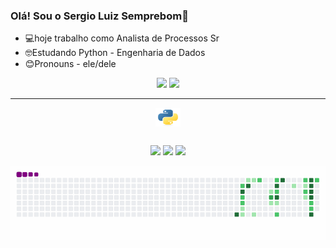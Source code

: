 ### Olá! Sou o Sergio Luiz Semprebom👋

- 💻hoje trabalho como Analista de Processos Sr
- 🤓Estudando Python - Engenharia de Dados
- 😊Pronouns - ele/dele

<p align="center"> 
<img src="https://github-readme-stats.vercel.app/api?username=SergioSemprebom&theme=shadow_green_icons=true&show_icons=true" height="180em">
<img src="https://github-readme-stats.vercel.app/api/top-langs/?username=SergioSemprebom&layout=compact" height="180em">
</p>

---

<p align="center"> 
  <img align="center" alt="SergioSemprebom-Python" height="30" width="40" src="https://raw.githubusercontent.com/devicons/devicon/master/icons/python/python-original.svg">
</p>

  ##
  
 <p align="center"> 
 <a href="https://discord.gg/sergiosemprebom" target="_blank"><img src="https://img.shields.io/badge/Discord-7289DA?style=for-the-badge&logo=discord&logoColor=white&theme=radical" target="_blank"></a> 
  <a href = "mailto:sergiosemprebom@gmail.com"><img src="https://img.shields.io/badge/-Gmail-red?style=for-the-badge&logo=gmail&logoColor=white" target="_blank"></a>
  <a href="https://www.linkedin.com/in/sergio-luiz-semprebom-ba8ab36a/" target="_blank"><img src="https://img.shields.io/badge/-LinkedIn-%230077B5?style=for-the-badge&logo=linkedin&logoColor=white" target="_blank"></a> 
</p>

![snake gif](https://github.com/SergioSemprebom/Cobrinha/blob/output/github-contribution-grid-snake.gif)
